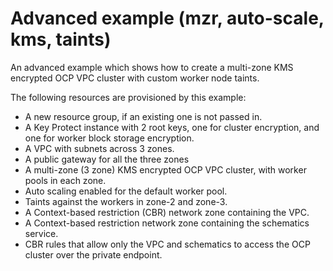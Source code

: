 # Advanced example (mzr, auto-scale, kms, taints)

An advanced example which shows how to create a multi-zone KMS encrypted OCP VPC cluster with custom worker node taints.

The following resources are provisioned by this example:
- A new resource group, if an existing one is not passed in.
- A Key Protect instance with 2 root keys, one for cluster encryption, and one for worker block storage encryption.
- A VPC with subnets across 3 zones.
- A public gateway for all the three zones
- A multi-zone (3 zone) KMS encrypted OCP VPC cluster, with worker pools in each zone.
- Auto scaling enabled for the default worker pool.
- Taints against the workers in zone-2 and zone-3.
- A Context-based restriction (CBR) network zone containing the VPC.
- A Context-based restriction network zone containing the schematics service.
- CBR rules that allow only the VPC and schematics to access the OCP cluster over the private endpoint.
